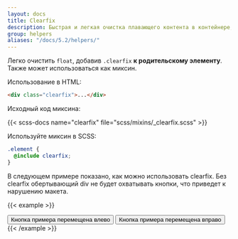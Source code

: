 ```yaml
---
layout: docs
title: Clearfix
description: Быстрая и легкая очистка плавающего контента в контейнере, добавив утилиту clearfix.
group: helpers
aliases: "/docs/5.2/helpers/"
---
```


Легко очистить `float`, добавив `.clearfix` **к родительскому элементу**. Также может использоваться как миксин.

Использование в HTML:

```html
<div class="clearfix">...</div>
```

Исходный код миксина:

{{< scss-docs name="clearfix" file="scss/mixins/_clearfix.scss" >}}

Используйте миксин в SCSS:

```scss
.element {
  @include clearfix;
}
```

В следующем примере показано, как можно использовать clearfix. Без clearfix обертывающий div не будет охватывать кнопки, что приведет к нарушению макета.

{{< example >}}
<div class="bg-info clearfix">
  <button type="button" class="btn btn-secondary float-start">Кнопка примера перемещена влево</button>
  <button type="button" class="btn btn-secondary float-end">Кнопка примера перемещена вправо</button>
</div>
{{< /example >}}
